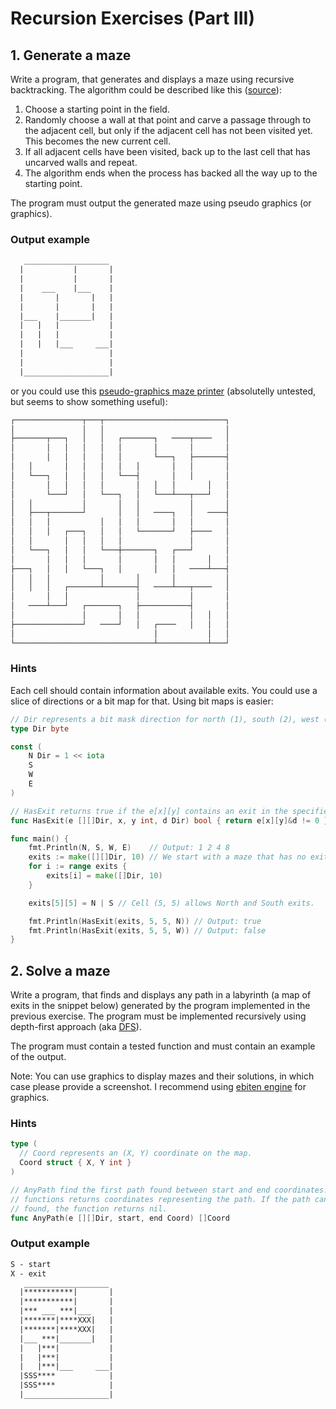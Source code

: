 # Recursion Exercises (Part III)

## 1. Generate a maze

Write a program, that generates and displays a maze using recursive
backtracking. The algorithm could be described like this ([source]):

[source]: https://weblog.jamisbuck.org/2010/12/27/maze-generation-recursive-backtracking

1. Choose a starting point in the field.
2. Randomly choose a wall at that point and carve a passage through to the
   adjacent cell, but only if the adjacent cell has not been visited yet. This
   becomes the new current cell.
3. If all adjacent cells have been visited, back up to the last cell that has
   uncarved walls and repeat.
4. The algorithm ends when the process has backed all the way up to the
   starting point.

The program must output the generated maze using pseudo graphics (or graphics).

### Output example

```txt
   ___________________
  |           |       |
  |           |       |
  |    ___    |___    |
  |       |       |   |
  |       |       |   |
  |___    |_______|   |
  |   |   |           |
  |   |   |           |
  |   |   |___     ___|
  |                   |
  |                   |
  |___________________|
```

or you could use this [pseudo-graphics maze printer] (absolutelly untested, but
seems to show something useful):

[pseudo-graphics maze printer]: https://go.dev/play/p/voz2dTPjO7h

```txt
┌───────────────┬───┬───────────────────────────┐
│               │   │                           │
├───────┬───┐   │   │   ┌───────┐   ────┬────   │
│       │   │   │   │   │       │       │       │
│       │   │   │   │   │       └───┐   ├───────┤
│   │       │   │   │   │   │       │   │       │
│   └───┐   │   │   │   └───┤       │   │       │
│       │   │   │   │       │   │   │       │   │
│       └───┘   │   └───┐   │   └───┴───┬───┘   │
│   │           │       │   │           │       │
│   ├───┬───────┘       │   │   ────┐   │   ────┤
│   │   │           │   │   │       │   │       │
│   │   │   ┌───┐   │   │   └───────┘   ├────   │
│   │       │   │   │   │               │       │
│   └───┐   │   │   └───┼───────┐   ┌───┘       │
│       │   │   │       │       │   │       │   │
├───┐   │   │   └───┐   │       │   │   ────┴───┤
│   │   │           │       │       │           │
│   │   │   ┌───────┴───────┤   ────┴───┬────   │
│       │   │               │           │       │
│   ────┴───┘   ┌───────┐   ├───────────┤       │
│               │       │   │           │   │   │
├───────────────┘   ────┘   │   ┌────   │   │   │
│                               │           │   │
└───────────────────────────────┴───────────┴───┘
```

### Hints

Each cell should contain information about available exits. You could use a
slice of directions or a bit map for that. Using bit maps is easier:

```go
// Dir represents a bit mask direction for north (1), south (2), west (4) and east (8).
type Dir byte

const (
	N Dir = 1 << iota
	S
	W
	E
)

// HasExit returns true if the e[x][y] contains an exit in the specified direction.
func HasExit(e [][]Dir, x, y int, d Dir) bool { return e[x][y]&d != 0 }

func main() {
	fmt.Println(N, S, W, E)    // Output: 1 2 4 8
	exits := make([][]Dir, 10) // We start with a maze that has no exits.
	for i := range exits {
		exits[i] = make([]Dir, 10)
	}

	exits[5][5] = N | S // Cell (5, 5) allows North and South exits.

	fmt.Println(HasExit(exits, 5, 5, N)) // Output: true
	fmt.Println(HasExit(exits, 5, 5, W)) // Output: false
}
```

## 2. Solve a maze

Write a program, that finds and displays any path in a labyrinth (a map of
exits in the snippet below) generated by the program implemented in the previous
exercise. The program must be implemented recursively using depth-first approach
(aka [DFS]).

[DFS]: https://en.wikipedia.org/wiki/Depth-first_search

The program must contain a tested function and must contain an example of the
output.

Note: You can use graphics to display mazes and their solutions, in which case
please provide a screenshot. I recommend using [ebiten engine] for graphics.

[ebiten engine]: https://ebitengine.org/

### Hints

```go
type (
  // Coord represents an (X, Y) coordinate on the map.
  Coord struct { X, Y int }
)

// AnyPath find the first path found between start and end coordinates. The
// functions returns coordinates representing the path. If the path cannot be
// found, the function returns nil.
func AnyPath(e [][]Dir, start, end Coord) []Coord
```

### Output example

```txt
S - start
X - exit
   ___________________
  |***********|       |
  |***********|       |
  |*** ___ ***|___    |
  |*******|****XXX|   |
  |*******|****XXX|   |
  |___ ***|_______|   |
  |   |***|           |
  |   |***|           |
  |   |***|___     ___|
  |SSS****            |
  |SSS****            |
  |___________________|
```

